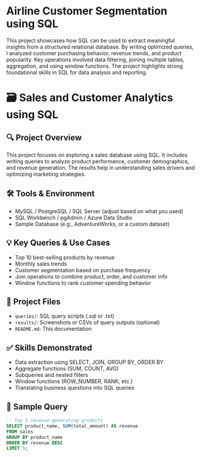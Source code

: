 # Airline Customer Segmentation using SQL
This project showcases how SQL can be used to extract meaningful insights from a structured relational database. By writing optimized queries, I analyzed customer purchasing behavior, revenue trends, and product popularity. Key operations involved data filtering, joining multiple tables, aggregation, and using window functions. The project highlights strong foundational skills in SQL for data analysis and reporting.

  # 🗃️ Sales and Customer Analytics using SQL

## 🔍 Project Overview
This project focuses on exploring a sales database using SQL. It includes writing queries to analyze product performance, customer demographics, and revenue generation. The results help in understanding sales drivers and optimizing marketing strategies.

## 🛠 Tools & Environment
- MySQL / PostgreSQL / SQL Server (adjust based on what you used)
- SQL Workbench / pgAdmin / Azure Data Studio
- Sample Database (e.g., AdventureWorks, or a custom dataset)

## 💡 Key Queries & Use Cases
- Top 10 best-selling products by revenue
- Monthly sales trends
- Customer segmentation based on purchase frequency
- Join operations to combine product, order, and customer info
- Window functions to rank customer spending behavior

## 📁 Project Files
- `queries/`: SQL query scripts (.sql or .txt)
- `results/`: Screenshots or CSVs of query outputs (optional)
- `README.md`: This documentation

## ✅ Skills Demonstrated
- Data extraction using SELECT, JOIN, GROUP BY, ORDER BY
- Aggregate functions (SUM, COUNT, AVG)
- Subqueries and nested filters
- Window functions (ROW_NUMBER, RANK, etc.)
- Translating business questions into SQL queries

## 📌 Sample Query

```sql
-- Top 5 revenue-generating products
SELECT product_name, SUM(total_amount) AS revenue
FROM sales
GROUP BY product_name
ORDER BY revenue DESC
LIMIT 5;
